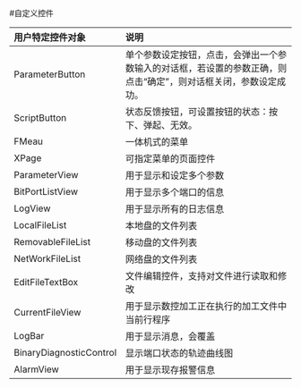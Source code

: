 #自定义控件

| 用户特定控件对象        | 说明           |
| :------------- |:-------------|
| ParameterButton  | 单个参数设定按钮，点击，会弹出一个参数输入的对话框，若设置的参数正确，则点击“确定”，则对话框关闭，参数设定成功。     |
| ScriptButton     | 状态反馈按钮，可设置按钮的状态：按下、弹起、无效。      |
| FMeau      | 一体机式的菜单      |
| XPage      | 可指定菜单的页面控件      |
| ParameterView      | 用于显示和设定多个参数      |  
| BitPortListView      | 用于显示多个端口的信息      |
| LogView      | 用于显示所有的日志信息      |
|  LocalFileList     | 本地盘的文件列表      |
|  RemovableFileList     | 移动盘的文件列表      |
|  NetWorkFileList     | 网络盘的文件列表      |
|  EditFileTextBox     | 文件编辑控件，支持对文件进行读取和修改      |
|  CurrentFileView     | 用于显示数控加工正在执行的加工文件中当前行程序      |
|  LogBar     | 用于显示消息，会覆盖      |
|  BinaryDiagnosticControl     | 显示端口状态的轨迹曲线图      |
|  AlarmView     |  用于显示现存报警信息      |